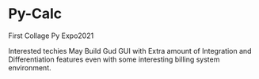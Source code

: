 # Py-Calc
First Collage Py Expo2021

Interested techies May Build Gud GUI with Extra amount of Integration and Differentiation features even with some interesting billing system environment.
